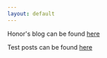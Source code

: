 ```yaml
---
layout: default
---
```


Honor's blog can be found [here](https://suzannehare.github.io/testrepo.github.io/blog_Honor.md)

Test posts can be found [here](https://suzannehare.github.io/testrepo.github.io/_posts/)
